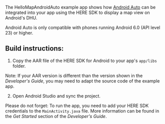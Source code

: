 The HelloMapAndroidAuto example app shows how [Android Auto](https://www.android.com/auto/) can be integrated into your app using the HERE SDK to display a map view on Android's DHU.

Android Auto is only compatible with phones running Android 6.0 (API level 23) or higher.

Build instructions:
-------------------

1) Copy the AAR file of the HERE SDK for Android to your app's `app/libs` folder.

Note: If your AAR version is different than the version shown in the _Developer's Guide_, you may need to adapt the source code of the example app.

2) Open Android Studio and sync the project.

Please do not forget: To run the app, you need to add your HERE SDK credentials to the `MainActivity.java` file. More information can be found in the _Get Started_ section of the _Developer's Guide_.

